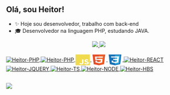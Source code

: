 ## Olá, sou Heitor!

- ✨ Hoje sou desenvolvedor, trabalho com back-end
- 🎓 Desenvolvedor na linguagem PHP, estudando JAVA.

<div align="center">
  <a href="https://github.com/heitorcto">
  <img height="167em" src="https://github-readme-stats.vercel.app/api?username=heitorcto&show_icons=true&theme=blueberry&include_all_commits=true&count_private=true"/>
  <img height="167em" src="https://github-readme-stats.vercel.app/api/top-langs/?username=heitorcto&layout=compact&langs_count=7&theme=blueberry"/>
</div>
  
<div style="display: inline_block"><br>
  <img align="center" alt="Heitor-PHP" height="40" width="40" src="https://cdn.jsdelivr.net/gh/devicons/devicon/icons/php/php-original.svg" />
  <img align="center" alt="Heitor-PHP" height="40" width="40" src="https://cdn.jsdelivr.net/gh/devicons/devicon/icons/laravel/laravel-plain.svg" />
  <img align="center" alt="Heitor-JS" height="30" width="40" src="https://raw.githubusercontent.com/devicons/devicon/master/icons/javascript/javascript-plain.svg">
  <img align="center" alt="Heitor-HTML" height="30" width="40" src="https://raw.githubusercontent.com/devicons/devicon/master/icons/html5/html5-original.svg">
  <img align="center" alt="Heitor-CSS" height="30" width="40" src="https://raw.githubusercontent.com/devicons/devicon/master/icons/css3/css3-original.svg">
  <img align="center" alt="Heitor-REACT" height="30" width="40" src="https://cdn.jsdelivr.net/gh/devicons/devicon/icons/react/react-original.svg" />
  <img align="center" alt="Heitor-JQUERY" height="30" width="40" src="https://cdn.jsdelivr.net/gh/devicons/devicon/icons/jquery/jquery-original.svg" />
  <img align="center" alt="Heitor-TS" height="30" width="40" src="https://cdn.jsdelivr.net/gh/devicons/devicon/icons/typescript/typescript-original.svg" />
  <img align="center" alt="Heitor-NODE" height="30" width="40" src="https://cdn.jsdelivr.net/gh/devicons/devicon/icons/nodejs/nodejs-original.svg" />
  <img align="center" alt="Heitor-HBS" height="30" width="40" src="https://cdn.jsdelivr.net/gh/devicons/devicon/icons/handlebars/handlebars-original.svg" />
</div>
  
  ##
 
<div> 
  <a href = "mailto:heitorcasella@gmail.com"><img src="https://img.shields.io/badge/-Gmail-%23333?style=for-the-badge&logo=gmail&logoColor=white" target="_blank"></a>
</div>
